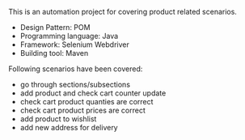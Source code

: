 This is an automation project for covering product related scenarios.

 - Design Pattern: POM
 -  Programming language: Java
- Framework: Selenium Webdriver
 -  Building tool: Maven

Following scenarios have been covered:
- go through sections/subsections
- add product and check cart counter update
- check cart product quanties are correct
- check cart product prices are correct
- add product to wishlist
- add new address for delivery
